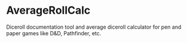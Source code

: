 # AverageRollCalc
Diceroll documentation tool and average diceroll calculator for pen and paper games like D&amp;D, Pathfinder, etc.

